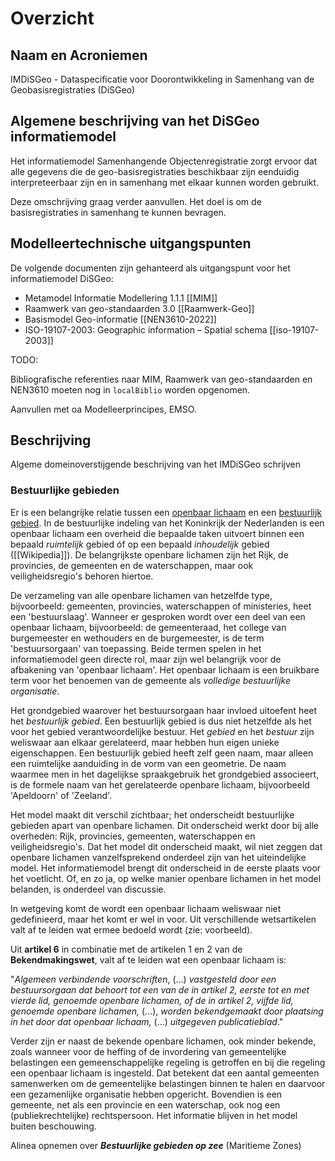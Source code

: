 # Overzicht

## Naam en Acroniemen

IMDiSGeo - Dataspecificatie voor Doorontwikkeling in Samenhang van de Geobasisregistraties (DiSGeo)

## Algemene beschrijving van het DiSGeo informatiemodel
Het informatiemodel Samenhangende Objectenregistratie  zorgt ervoor dat alle gegevens die de geo-basisregistraties beschikbaar zijn eenduidig interpreteerbaar zijn en in samenhang met elkaar kunnen worden gebruikt. 

<aside class="issue">Deze omschrijving graag verder aanvullen. Het doel is om de basisregistraties in samenhang te kunnen bevragen.</aside>

## Modelleertechnische uitgangspunten

De volgende documenten zijn gehanteerd als uitgangspunt voor het informatiemodel DiSGeo:

 - Metamodel Informatie Modellering 1.1.1 [[MIM]]
 - Raamwerk van geo-standaarden 3.0 [[Raamwerk-Geo]]
 - Basismodel Geo-informatie [[NEN3610-2022]]
 - ISO-19107-2003: Geographic information – Spatial schema [[iso-19107-2003]]

<aside class="issue">
TODO: 

Bibliografische referenties naar MIM, Raamwerk van geo-standaarden en NEN3610 moeten nog in `localBiblio` worden opgenomen.

Aanvullen met oa Modelleerprincipes, EMSO. 
</aside>

## Beschrijving

<aside class="issue">Algeme domeinoverstijgende beschrijving van het IMDiSGeo schrijven</aside>

### Bestuurlijke gebieden
Er is een belangrijke relatie tussen een [openbaar lichaam](https://geonovum.github.io/disgeo-im/#global_class_BestuurlijkeGebieden_OpenbaarLichaam) en een [bestuurlijk gebied](https://geonovum.github.io/disgeo-im/#global_class_BestuurlijkeGebieden_BestuurlijkGebied). In de bestuurlijke indeling van het Koninkrijk der Nederlanden is een openbaar lichaam een overheid die bepaalde taken uitvoert binnen een bepaald _ruimtelijk_ gebied óf op een bepaald _inhoudelijk_ gebied ([[Wikipedia]]). De belangrijkste openbare lichamen zijn het Rijk, de provincies, de gemeenten en de waterschappen, maar ook veiligheidsregio's behoren hiertoe.

De verzameling van alle openbare lichamen van hetzelfde type, bijvoorbeeld: gemeenten, provincies, waterschappen of ministeries, heet een 'bestuurslaag'. Wanneer er gesproken wordt over een deel van een openbaar lichaam, bijvoorbeeld: de gemeenteraad, het college van burgemeester en wethouders en de burgemeester, is de term 'bestuursorgaan' van toepassing. Beide termen spelen in het informatiemodel geen directe rol, maar zijn wel belangrijk voor de afbakening van 'openbaar lichaam'. Het openbaar lichaam is een bruikbare term voor het benoemen van de gemeente als _volledige bestuurlijke organisatie_.

Het grondgebied waarover het bestuursorgaan haar invloed uitoefent heet het *bestuurlijk gebied*. Een bestuurlijk gebied is dus niet hetzelfde als het voor het gebied verantwoordelijke bestuur. Het _gebied_ en het _bestuur_ zijn weliswaar aan elkaar gerelateerd, maar hebben hun eigen unieke eigenschappen. Een bestuurlijk gebied heeft zelf geen naam, maar alleen een ruimtelijke aanduiding in de vorm van een geometrie. De naam waarmee men in het dagelijkse spraakgebruik het grondgebied associeert, is de formele naam van het gerelateerde openbare lichaam, bijvoorbeeld 'Apeldoorn' of 'Zeeland'.

Het model maakt dit verschil zichtbaar; het onderscheidt bestuurlijke gebieden apart van openbare lichamen. Dit onderscheid werkt door bij alle overheden: Rijk, provincies, gemeenten, waterschappen en veiligheidsregio's. Dat het model dit onderscheid maakt, wil niet zeggen dat openbare lichamen vanzelfsprekend onderdeel zijn van het uiteindelijke model. Het informatiemodel brengt dit onderscheid in de eerste plaats voor het voetlicht. Of, en zo ja, op welke manier openbare lichamen in het model belanden, is onderdeel van discussie.

<aside class="example">
In wetgeving komt de wordt een openbaar lichaam weliswaar niet gedefinieerd, maar het komt er wel in voor. Uit verschillende wetsartikelen valt af te leiden wat ermee bedoeld wordt (zie: voorbeeld).

Uit <strong>artikel 6</strong> in combinatie met de artikelen 1 en 2 van de <strong>Bekendmakingswet</strong>, valt af te leiden wat een openbaar lichaam is:

"<i>Algemeen verbindende voorschriften</i>, (...) <i>vastgesteld door een bestuursorgaan dat behoort tot een van de in artikel 2, eerste tot en met vierde lid, genoemde openbare lichamen, of de in artikel 2, vijfde lid, genoemde openbare lichamen,</i> (...), <i>worden bekendgemaakt door plaatsing in het door dat openbaar lichaam,</i> (...) <i>uitgegeven publicatieblad</i>."

Verder zijn er naast de bekende openbare lichamen, ook minder bekende, zoals wanneer voor de heffing of de invordering van gemeentelijke belastingen een gemeenschappelijke regeling is getroffen en bij die regeling een openbaar lichaam is ingesteld. Dat betekent dat een aantal gemeenten samenwerken om de gemeentelijke belastingen binnen te halen en daarvoor een gezamenlijke organisatie hebben opgericht. Bovendien is een gemeente, net als een provincie en een waterschap, ook nog een (publiekrechtelijke) rechtspersoon. Het informatie blijven in het model buiten beschouwing.
</aside>

<aside class="issue">Alinea opnemen over <strong><i>Bestuurlijke gebieden op zee</i></strong> (Maritieme Zones)</aside>